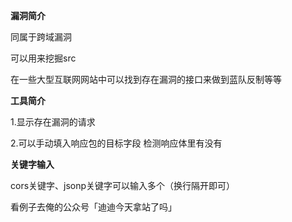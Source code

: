 **漏洞简介**

同属于跨域漏洞

可以用来挖掘src

在一些大型互联网网站中可以找到存在漏洞的接口来做到蓝队反制等等

**工具简介**

1.显示存在漏洞的请求

2.可以手动填入响应包的目标字段 检测响应体里有没有

**关键字输入**

cors关键字、jsonp关键字可以输入多个（换行隔开即可）

看例子去俺的公众号「迪迪今天拿站了吗」